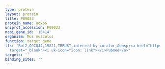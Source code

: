 ```yaml
---
type: protein
layout: protein
title: P09023
protein_name: Hoxb6
uniprot_accession: P09023
ncbi_gene_id: '15414'
organism: Mus musculus
function: target gene
tfs: 'Rnf2,Q9CQJ4,19821,TRRUST,inferred by curator,&ensp;<a href="https://www.ncbi.nlm.nih.gov/pubmed/?term=12183370%5Buid%5D"
  target="_blank"><i uk-icon="icon: link"></i>Pubmed</a>'
targets: ''
binding_sites: ''
---
```

